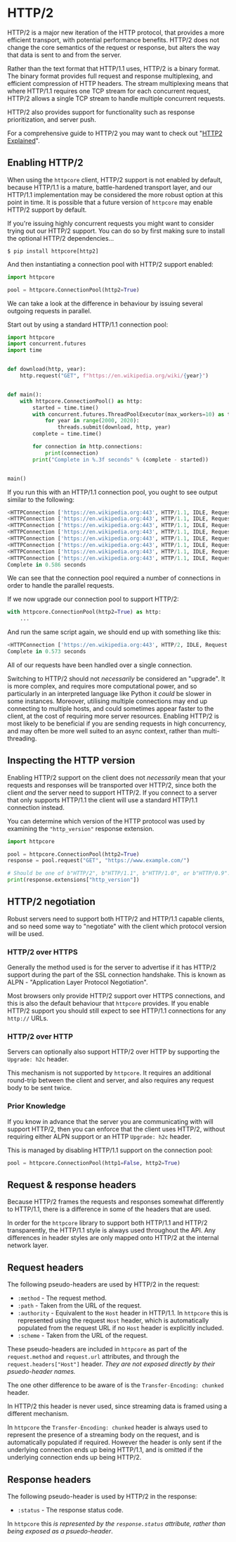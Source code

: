 # HTTP/2

HTTP/2 is a major new iteration of the HTTP protocol, that provides a more efficient transport, with potential performance benefits. HTTP/2 does not change the core semantics of the request or response, but alters the way that data is sent to and from the server.

Rather than the text format that HTTP/1.1 uses, HTTP/2 is a binary format. The binary format provides full request and response multiplexing, and efficient compression of HTTP headers. The stream multiplexing means that where HTTP/1.1 requires one TCP stream for each concurrent request, HTTP/2 allows a single TCP stream to handle multiple concurrent requests.

HTTP/2 also provides support for functionality such as response prioritization, and server push.

For a comprehensive guide to HTTP/2 you may want to check out "[HTTP2 Explained](https://http2-explained.haxx.se)".

## Enabling HTTP/2

When using the `httpcore` client, HTTP/2 support is not enabled by default, because HTTP/1.1 is a mature, battle-hardened transport layer, and our HTTP/1.1 implementation may be considered the more robust option at this point in time. It is possible that a future version of `httpcore` may enable HTTP/2 support by default.

If you're issuing highly concurrent requests you might want to consider trying out our HTTP/2 support. You can do so by first making sure to install the optional HTTP/2 dependencies...

```shell
$ pip install httpcore[http2]
```

And then instantiating a connection pool with HTTP/2 support enabled:

```python
import httpcore

pool = httpcore.ConnectionPool(http2=True)
```

We can take a look at the difference in behaviour by issuing several outgoing requests in parallel.

Start out by using a standard HTTP/1.1 connection pool:

```python
import httpcore
import concurrent.futures
import time


def download(http, year):
    http.request("GET", f"https://en.wikipedia.org/wiki/{year}")


def main():
    with httpcore.ConnectionPool() as http:
        started = time.time()
        with concurrent.futures.ThreadPoolExecutor(max_workers=10) as threads:
            for year in range(2000, 2020):
                threads.submit(download, http, year)
        complete = time.time()

        for connection in http.connections:
            print(connection)
        print("Complete in %.3f seconds" % (complete - started))


main()
```

If you run this with an HTTP/1.1 connection pool, you ought to see output similar to the following:

```python
<HTTPConnection ['https://en.wikipedia.org:443', HTTP/1.1, IDLE, Request Count: 2]>,
<HTTPConnection ['https://en.wikipedia.org:443', HTTP/1.1, IDLE, Request Count: 3]>,
<HTTPConnection ['https://en.wikipedia.org:443', HTTP/1.1, IDLE, Request Count: 6]>,
<HTTPConnection ['https://en.wikipedia.org:443', HTTP/1.1, IDLE, Request Count: 5]>,
<HTTPConnection ['https://en.wikipedia.org:443', HTTP/1.1, IDLE, Request Count: 1]>,
<HTTPConnection ['https://en.wikipedia.org:443', HTTP/1.1, IDLE, Request Count: 1]>,
<HTTPConnection ['https://en.wikipedia.org:443', HTTP/1.1, IDLE, Request Count: 1]>,
<HTTPConnection ['https://en.wikipedia.org:443', HTTP/1.1, IDLE, Request Count: 1]>
Complete in 0.586 seconds
```

We can see that the connection pool required a number of connections in order to handle the parallel requests.

If we now upgrade our connection pool to support HTTP/2:

```python
with httpcore.ConnectionPool(http2=True) as http:
    ...
```

And run the same script again, we should end up with something like this:

```python
<HTTPConnection ['https://en.wikipedia.org:443', HTTP/2, IDLE, Request Count: 20]>
Complete in 0.573 seconds
```

All of our requests have been handled over a single connection.

Switching to HTTP/2 should not *necessarily* be considered an "upgrade". It is more complex, and requires more computational power, and so particularly in an interpreted language like Python it *could* be slower in some instances. Moreover, utilising multiple connections may end up connecting to multiple hosts, and could sometimes appear faster to the client, at the cost of requiring more server resources. Enabling HTTP/2 is most likely to be beneficial if you are sending requests in high concurrency, and may often be more well suited to an async context, rather than multi-threading.

## Inspecting the HTTP version

Enabling HTTP/2 support on the client does not *necessarily* mean that your requests and responses will be transported over HTTP/2, since both the client *and* the server need to support HTTP/2. If you connect to a server that only supports HTTP/1.1 the client will use a standard HTTP/1.1 connection instead.

You can determine which version of the HTTP protocol was used by examining the `"http_version"` response extension.

```python
import httpcore

pool = httpcore.ConnectionPool(http2=True)
response = pool.request("GET", "https://www.example.com/")

# Should be one of b"HTTP/2", b"HTTP/1.1", b"HTTP/1.0", or b"HTTP/0.9".
print(response.extensions["http_version"])
```

## HTTP/2 negotiation

Robust servers need to support both HTTP/2 and HTTP/1.1 capable clients, and so need some way to "negotiate" with the client which protocol version will be used.

### HTTP/2 over HTTPS

Generally the method used is for the server to advertise if it has HTTP/2 support during the part of the SSL connection handshake. This is known as ALPN - "Application Layer Protocol Negotiation".

Most browsers only provide HTTP/2 support over HTTPS connections, and this is also the default behaviour that `httpcore` provides. If you enable HTTP/2 support you should still expect to see HTTP/1.1 connections for any `http://` URLs.

### HTTP/2 over HTTP

Servers can optionally also support HTTP/2 over HTTP by supporting the `Upgrade: h2c` header.

This mechanism is not supported by `httpcore`. It requires an additional round-trip between the client and server, and also requires any request body to be sent twice.

### Prior Knowledge

If you know in advance that the server you are communicating with will support HTTP/2, then you can enforce that the client uses HTTP/2, without requiring either ALPN support or an HTTP `Upgrade: h2c` header.

This is managed by disabling HTTP/1.1 support on the connection pool:

```python
pool = httpcore.ConnectionPool(http1=False, http2=True)
```

## Request & response headers

Because HTTP/2 frames the requests and responses somewhat differently to HTTP/1.1, there is a difference in some of the headers that are used.

In order for the `httpcore` library to support both HTTP/1.1 and HTTP/2 transparently, the HTTP/1.1 style is always used throughout the API. Any differences in header styles are only mapped onto HTTP/2 at the internal network layer.

## Request headers

The following pseudo-headers are used by HTTP/2 in the request:

* `:method` - The request method.
* `:path` - Taken from the URL of the request.
* `:authority` - Equivalent to the `Host` header in HTTP/1.1. In `httpcore` this is represented using the request `Host` header, which is automatically populated from the request URL if no `Host` header is explicitly included.
* `:scheme` - Taken from the URL of the request.

These pseudo-headers are included in `httpcore` as part of the `request.method` and `request.url` attributes, and through the `request.headers["Host"]` header. *They are not exposed directly by their psuedo-header names.*

The one other difference to be aware of is the `Transfer-Encoding: chunked` header.

In HTTP/2 this header is never used, since streaming data is framed using a different mechanism.

In `httpcore` the `Transfer-Encoding: chunked` header is always used to represent the presence of a streaming body on the request, and is automatically populated if required. However the header is only sent if the underlying connection ends up being HTTP/1.1, and is omitted if the underlying connection ends up being HTTP/2.

## Response headers

The following pseudo-header is used by HTTP/2 in the response:

* `:status` - The response status code.

In `httpcore` this *is represented by the `response.status` attribute, rather than being exposed as a psuedo-header*.
